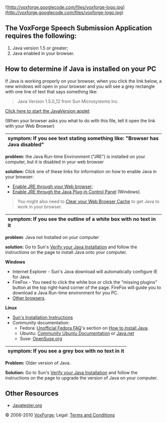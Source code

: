 ![http://voxforge.googlecode.com/files/voxforge-logo.jpg](http://voxforge.googlecode.com/files/voxforge-logo.jpg)

## The VoxForge Speech Submission Application requires the following: ##

  1. Java version 1.5 or greater;
  1. Java enabled in your browser.

## How to determine if Java is installed on your PC ##

If Java is working properly on your browser, when you click the link below, a new windows will open in your browser and you will see a grey rectangle with one line of text that says something like:

> Java Version 1.5.0\_12 from Sun Microsystems Inc.

[Click here to start the JavaVersion applet](http://voxforge.googlecode.com/files/JavaVersion.html)

(When your browser asks you what to do with this file, tell it open the link with your Web Browser)

| **symptom:** If you see text stating something like: "Browser has Java disabled" |
|:---------------------------------------------------------------------------------|

**problem:** the Java Run-time Environment ("JRE") is installed on your computer, but it is disabled in your web browser

**solution:** Click one of these links for information on how to enable Java in your browser:

  * [Enable JRE through your Web browser](http://www.java.com/en/download/help/enable_browser.xml);
  * [Enable JRE through the Java Plug-in Control Panel](http://www.java.com/en/download/help/enable_panel.xml) (Windows).

> You might also need to [Clear your Web Browser Cache](http://www.java.com/en/download/help/webcache.xml) to get Java to work in your browser.


| **symptom:** If you see the outline of a white box with no text in it |
|:----------------------------------------------------------------------|

**problem**: Java not Installed on your computer

**solution:** Go to Sun's [Verify your Java Installation](http://www.java.com/en/download/installed.jsp) and follow the instructions on the page to install Java onto your computer.

**Windows**
  * Internet Explorer - Sun's Java download will automatically configure IE for Java.
  * FireFox - You need to click the white box or click the "missing plugins" button at the top right-hand corner of the page.  FireFox will guide you to download a Java Run-time environment for you PC.
  * [Other browsers](http://www.java.com/en/download/help/enable_browser.xml).

**Linux**
  * [Sun's Installation Instructions](http://www.java.com/en/download/help/5000010500.xml)
  * Community documentation:
    * Fedora: [Unofficial Fedora FAQ](http://www.fedorafaq.org/)'s section on [How to install Java](http://www.fedorafaq.org/#java).
    * Ubuntu: [Community Ubuntu Documentation](https://help.ubuntu.com/community/Java) or [Java.net](https://jdk-distros.dev.java.net/ubuntu.html)
    * Suse: [OpenSuse.org](http://en.opensuse.org/Java)

| **symptom:** If you see a grey box with no text in it |
|:------------------------------------------------------|

**Problem:** Older version of Java.

**Solution:** Go to Sun's [Verify your Java Installation](http://www.java.com/en/download/installed.jsp) and follow the instructions on the page to upgrade the version of Java on your computer.

## Other Resources ##

  * [Javatester.org](http://www.javatester.org/)

© 2006-2010 [VoxForge](http://www.voxforge.org/); Legal: [Terms and Conditions](http://www.voxforge.org/home/about/legal)
